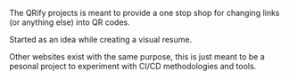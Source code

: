 The QRify projects is meant to provide a one stop shop for changing links (or anything else) into QR codes.

Started as an idea while creating a visual resume.

Other websites exist with the same purpose, this is just meant to be a pesonal project to experiment with CI/CD methodologies and tools.

